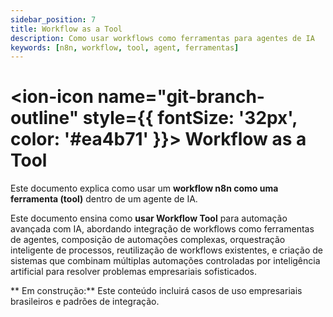 ```yaml
---
sidebar_position: 7
title: Workflow as a Tool
description: Como usar workflows como ferramentas para agentes de IA
keywords: [n8n, workflow, tool, agent, ferramentas]
---
```


# <ion-icon name="git-branch-outline" style={{ fontSize: '32px', color: '#ea4b71' }}></ion-icon> Workflow as a Tool

Este documento explica como usar um **workflow n8n como uma ferramenta (tool)** dentro de um agente de IA.

Este documento ensina como **usar Workflow Tool** para automação avançada com IA, abordando integração de workflows como ferramentas de agentes, composição de automações complexas, orquestração inteligente de processos, reutilização de workflows existentes, e criação de sistemas que combinam múltiplas automações controladas por inteligência artificial para resolver problemas empresariais sofisticados.

** Em construção:** Este conteúdo incluirá casos de uso empresariais brasileiros e padrões de integração.
